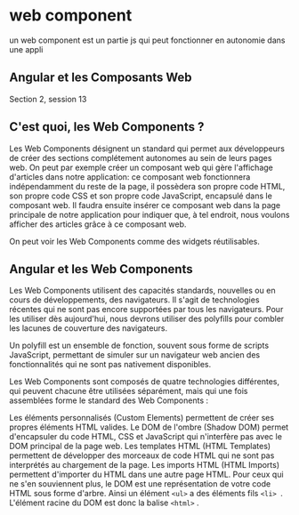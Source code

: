 # web component

un web component est un partie js qui peut fonctionner en autonomie dans une appli

## Angular et les Composants Web

Section 2, session 13

## C'est quoi, les Web Components ?

Les Web Components désignent un standard qui permet aux développeurs de créer des sections complétement autonomes au sein de leurs pages web. On peut par exemple créer un composant web qui gère l'affichage d'articles dans notre application: ce composant web fonctionnera indépendamment du reste de la page, il possèdera son propre code HTML, son propre code CSS et son propre code JavaScript, encapsulé dans le composant web. Il faudra ensuite insérer ce composant web dans la page principale de notre application pour indiquer que, à tel endroit, nous voulons afficher des articles grâce à ce composant web.

On peut voir les Web Components comme des widgets réutilisables.

## Angular et les Web Components

Les Web Components utilisent des capacités standards, nouvelles ou en cours de développements, des navigateurs. Il s'agit de technologies récentes qui ne sont pas encore supportées par tous les navigateurs. Pour les utiliser dès aujourd'hui, nous devrons utiliser des polyfills pour combler les lacunes de couverture des navigateurs.

Un polyfill est un ensemble de fonction, souvent sous forme de scripts JavaScript, permettant de simuler sur un navigateur web ancien des fonctionnalités qui ne sont pas nativement disponibles.

Les Web Components sont composés de quatre technologies différentes, qui peuvent chacune être utilisées séparément, mais qui une fois assemblées forme le standard des Web Components :

Les éléments personnalisés (Custom Elements) permettent de créer ses propres éléments HTML valides.
Le DOM de l'ombre (Shadow DOM) permet d'encapsuler du code HTML, CSS et JavaScript qui n'interfère pas avec le DOM principal de la page web.
Les templates HTML (HTML Templates) permettent de développer des morceaux de code HTML qui ne sont pas interprétés au chargement de la page.
Les imports HTML (HTML Imports) permettent d'importer du HTML dans une autre page HTML.
Pour ceux qui ne s'en souviennent plus, le DOM est une représentation de votre code HTML sous forme d'arbre. Ainsi un élément ``<ul>``  a des éléments fils ``<li> ``. L'élément racine du DOM est donc la balise ``<html>`` .

